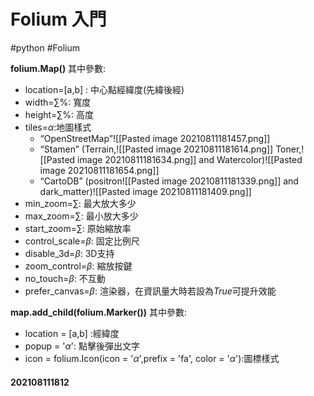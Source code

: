 # Folium 入門
#python #Folium

**folium.Map()**
其中參數:
- location=[a,b] :  中心點經緯度(先緯後經)
- width=$\sum$%: 寬度
- height=$\sum$%: 高度
- tiles=$\alpha$:地圖樣式
	- “OpenStreetMap”![[Pasted image 20210811181457.png]]
	- “Stamen” (Terrain,![[Pasted image 20210811181614.png]] Toner,![[Pasted image 20210811181634.png]] and Watercolor)![[Pasted image 20210811181654.png]]
	- “CartoDB” (positron![[Pasted image 20210811181339.png]] and dark_matter)![[Pasted image 20210811181409.png]]
- min_zoom=$\sum$: 最大放大多少
- max_zoom=$\sum$: 最小放大多少
- start_zoom=$\sum$: 原始縮放率
- control_scale=$\beta$: 固定比例尺
- disable_3d=$\beta$: 3D支持
- zoom_control=$\beta$: 縮放按鍵
- no_touch=$\beta$: 不互動
- prefer_canvas=$\beta$: 渲染器，在資訊量大時若設為$True$可提升效能

**map.add_child(folium.Marker())**
其中參數:
- location = [a,b] :經緯度
- popup = '$\alpha$': 點擊後彈出文字
- icon = folium.Icon(icon = '$\alpha$',prefix = 'fa', color = '$\alpha$'):圖標樣式
 

#### 202108111812